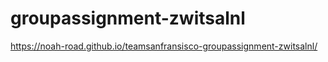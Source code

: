 # groupassignment-zwitsalnl

https://noah-road.github.io/teamsanfransisco-groupassignment-zwitsalnl/
